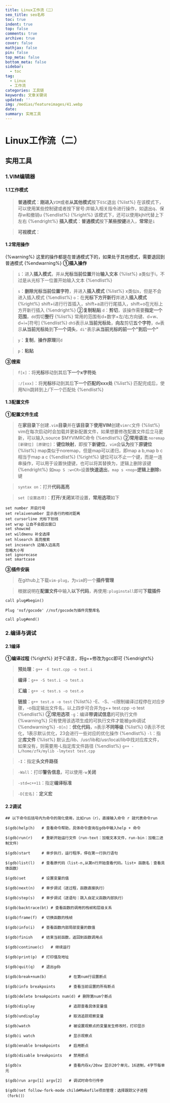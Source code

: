 ```yaml
---
title: Linux工作流（二）
seo_title: seo名称
toc: true
indent: true
top: false
comments: true
archive: true
cover: false
mathjax: false
pin: false
top_meta: false
bottom_meta: false
sidebar:
  - toc
tag:
  - Linux
  - 工作流
categories: 工具链
keywords: 文章关键词
updated: ''
img: /medias/featureimages/41.webp
date:
summary: 实用工具
---
```

# Linux工作流（二）
## 实用工具
### 1.VIM编辑器
#### 1.1工作模式
>**普通模式**：**刚进入**`VIM`或者**从其他模式**按下`ESC`退出
{%list%}
在该模式下，可以使用某些控制键或者按下冒号:并输入相关指令进行操作，如退出q、保存w和撤销u
{%endlist%}
{%right%}
该模式下，还可以使用kjhl代替上下左右
{%endright%}
>**插入模式**：**普通模式**按下**某些按键**进入，**常常**是`i`

>**可视模式**：

#### 1.2常用操作
{%warning%}
这里的操作都是在普通模式下的，如果处于其他模式，需要退回到普通模式
{%endwarning%}
**①插入操作**
>`i`：进入**插入模式**，并从**光标当前位置**开始**输入文本**
{%list%}
a类似于i，不过是从光标下一位置开始输入文本
{%endlist%}

>`s`：**删除光标当前位置字符**，并进入**插入模式**
{%list%}
x类似s，但是不会进入插入模式
{%endlist%}
>`o`：在**光标下方开新行**并进入**插入模式**
{%right%}
shift+i进行行首插入，shift+a进行行尾插入，shift+o在光标上方开新行插入
{%endright%}
**②复制粘贴**
>`d`：**剪切**，该操作需要**指定一个范围**，`dd`剪切**整行**
{%list%}
常用的范围有d+数字+左/右方向键、d+w、d+i+[符号]
{%endlist%}
>`dh5`表示从**当前光标处**，**向左**剪切**五个字符**，`dw`表示**从当前光标处**到**下一个词头**，`di"`表示**从当前光标的前一个"到后一个"**


>`y`：**复制**，**操作原理**同`d`

>`p`：**粘贴**

**③搜索**
>`f[x]`：将**光标**移动到其后**下一个x字符处**

>`:/[xxx]`：将**光标**移动到其后**下一个匹配的xxx处**
{%list%}
匹配完成后，使用N/n跳转到上/下一个匹配处
{%endlist%}
#### 1.3配置文件
**①配置文件生成**
>在**家目录**下创建`.vim`**目录**并在**该目录**下**使用VIM**创建`vimrc`文件
{%list%}
vim在每次启动时会加载并更新配置文件，如果想要修改配置文件后立马更新，可以输入:source $MYVIMRC命令
{%endlist%}
**②常用语法**
>`noremap [新键位] [原键位]`：**键位映射**，即按下**新键位**，`vim`会**认为**按下**原键位**
{%list%}
map类似于noremap，但是map可以递归，即map a b,map b c相当于map a c
{%endlist%}
{%right%}
键位可以不止一个键，而是一连串操作，可以用于设置快捷键，也可以将其替换为<nop>，逻辑上删除该键
{%endright%}
>如`map S :w<CR>`设置**快速退出**，`map s <nop>`**逻辑上删除**`s`键

>`syntax on`：打开**代码高亮**

>`set [设置选项]`：**打开/关闭**某项设置，**常用选项**如下
```
set number 开启行号
set relaivenumber 显示各行的相对距离
set cursorline 光标下划线
set wrap 让自不会超出窗口
set showcmd
set wildmenu 补全选择
set hlsearch 高亮搜索
set incsearch 边输入边高亮
忽略大小写
set ignorecase
set smartcase
```
**③插件安装**
>在github上下载`vim-plug`，为`vim`的一个**插件管理**

>根据说明在**配置文件**中输入**以下代码**，再使用`:pluginstall`即可**下载插件**

```
call plug#begin()

Plug 'nsf/gocode' //nsf/gocode为插件完整库名

call plug#end()
```
### 2.编译与调试
#### 2.1编译
**①编译过程**
{%right%}
对于C语言，将g++修改为gcc即可
{%endright%}
>**预处理**：`g++ -E test.cpp -o test.i`

>**编译**：`g++ -S test.i -o test.s`

>**汇编**：`g++ -c test.s -o test.o`

>**链接**：`g++ test.o -o test`
{%list%}
-E、-S、-c限制编译过程停在对应步骤，-o指定输出文件名，以上四步可合并为g++ test.cpp -o test
{%endlist%}
**②常用选项**
>`-g`：编译**带调试信息**的可执行文件
{%warning%}
只有使用该选项生成的可执行文件才能被gdb调试
{%endwarning%}
>`-O[n]`：**优化代码**，`n`表示**不同等级**
{%list%}
0表示不优化，1表示默认优化，23会进行一些对应的优化操作
{%endlist%}
>`-l`：指定**库文件**
{%list%}
默认去/lib、/usr/lib和/usr/local/lib中找对应库文件，如果没有，则需要用-L指定库文件路径
{%endlist%}
>`g++ -L/home/zfk/mylib -lmytest test.cpp`

>`-I`：指定**头文件路径**

>`-Wall`：打印**警告信息**，可以使用`-w`**关闭**

>`-std=c++11`：指定**编译标准**

>`-D[宏名]`：**定义宏**

#### 2.2调试
```
## 以下命令后括号内为命令的简化使用，比如run（r），直接输入命令 r 就代表命令run

$(gdb)help(h)	# 查看命令帮助，具体命令查询在gdb中输入help + 命令

$(gdb)run(r)	# 重新开始运行文件（run-text：加载文本文件，run-bin：加载二进制文件）

$(gdb)start		# 单步执行，运行程序，停在第一行执行语句

$(gdb)list(l) 	# 查看原代码（list-n,从第n行开始查看代码。list+ 函数名：查看具体函数）

$(gdb)set		# 设置变量的值

$(gdb)next(n)   # 单步调试（逐过程，函数直接执行）

$(gdb)step(s)	# 单步调试（逐语句：跳入自定义函数内部执行）

$(gdb)backtrace(bt)	# 查看函数的调用的栈帧和层级关系

$(gdb)frame(f) 	# 切换函数的栈帧

$(gdb)info(i) 	# 查看函数内部局部变量的数值

$(gdb)finish	# 结束当前函数，返回到函数调用点

$(gdb)continue(c)	# 继续运行

$(gdb)print(p)	# 打印值及地址

$(gdb)quit(q) 	# 退出gdb

$(gdb)break+num(b)			# 在第num行设置断点

$(gdb)info breakpoints		# 查看当前设置的所有断点

$(gdb)delete breakpoints num(d)	# 删除第num个断点

$(gdb)display				# 追踪查看具体变量值

$(gdb)undisplay				# 取消追踪观察变量

$(gdb)watch					# 被设置观察点的变量发生修改时，打印显示

$(gdb)i watch				# 显示观察点

$(gdb)enable breakpoints	# 启用断点

$(gdb)disable breakpoints	# 禁用断点

$(gdb)x						# 查看内存x/20xw 显示20个单元，16进制，4字节每单元

$(gdb)run argv[1] argv[2]	# 调试时命令行传参

$(gdb)set follow-fork-mode child#Makefile项目管理：选择跟踪父子进程（fork()）

```
